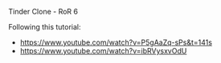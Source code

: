 Tinder Clone - RoR 6 

Following this tutorial: 
  + https://www.youtube.com/watch?v=P5gAaZq-sPs&t=141s
  + https://www.youtube.com/watch?v=ibRVysxvOdU
